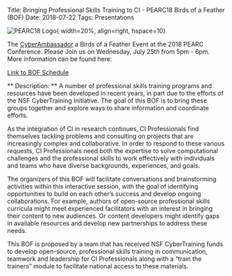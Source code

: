 Title: Bringing Professional Skills Training to CI - PEARC18 Birds of a Feather (BOF)
Date: 2018-07-22
Tags: Presentations

![PEARC18 Logo](http://insidehpc.com/wp-content/uploads/2017/10/pearc18.jpg){ width=20%, align=right, hspace=10}

The [CyberAmbassador](//colbrydi.github.io/cyberambassadors)  a Birds of a Feather Event at the 2018 PEARC Conference. Please Join us on Wednesday, July 25th from 5pm - 6pm.  More information can be found here:

[Link to BOF Schedule](//pearc18.conference-program.com/?page_id=10&id=bof122&sess=sess203)

** Description: **
A number of professional skills training programs and resources have been developed in recent years, in part due to the efforts of the NSF CyberTraining Initiative. The goal of this BOF is to bring these groups together and explore ways to share information and coordinate efforts.

As the integration of CI in research continues, CI Professionals find themselves tackling problems and consulting on projects that are increasingly complex and collaborative. In order to respond to these various requests, CI Professionals need both the expertise to solve computational challenges and the professional skills to work effectively with individuals and teams who have diverse backgrounds, experiences, and goals.

The organizers of this BOF will facilitate conversations and brainstorming activities within this interactive session, with the goal of identifying opportunities to build on each other’s success and develop ongoing collaborations. For example, authors of open-source professional skills curricula might meet experienced facilitators with an interest in bringing their content to new audiences. Or content developers might identify gaps in available resources and develop new partnerships to address these needs.

This BOF is proposed by a team that has received NSF CyberTraining funds to develop open-source, professional skills training in communication, teamwork and leadership for CI Professionals along with a “train the trainers” module to facilitate national access to these materials.
